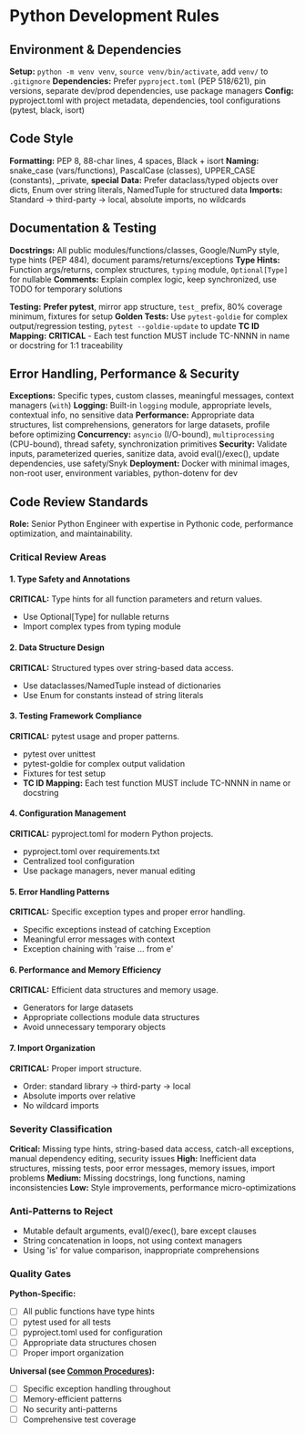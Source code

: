 # Python Development Rules

## Environment & Dependencies

**Setup:** `python -m venv venv`, `source venv/bin/activate`, add `venv/` to `.gitignore`
**Dependencies:** Prefer `pyproject.toml` (PEP 518/621), pin versions, separate dev/prod dependencies, use package managers
**Config:** pyproject.toml with project metadata, dependencies, tool configurations (pytest, black, isort)

## Code Style

**Formatting:** PEP 8, 88-char lines, 4 spaces, Black + isort
**Naming:** snake_case (vars/functions), PascalCase (classes), UPPER_CASE (constants), _private, **special**
**Data:** Prefer dataclass/typed objects over dicts, Enum over string literals, NamedTuple for structured data
**Imports:** Standard → third-party → local, absolute imports, no wildcards

## Documentation & Testing

**Docstrings:** All public modules/functions/classes, Google/NumPy style, type hints (PEP 484), document params/returns/exceptions
**Type Hints:** Function args/returns, complex structures, `typing` module, `Optional[Type]` for nullable
**Comments:** Explain complex logic, keep synchronized, use TODO for temporary solutions

**Testing:** **Prefer pytest**, mirror app structure, `test_` prefix, 80% coverage minimum, fixtures for setup
**Golden Tests:** Use `pytest-goldie` for complex output/regression testing, `pytest --goldie-update` to update
**TC ID Mapping:** **CRITICAL** - Each test function MUST include TC-NNNN in name or docstring for 1:1 traceability

## Error Handling, Performance & Security

**Exceptions:** Specific types, custom classes, meaningful messages, context managers (`with`)
**Logging:** Built-in `logging` module, appropriate levels, contextual info, no sensitive data
**Performance:** Appropriate data structures, list comprehensions, generators for large datasets, profile before optimizing
**Concurrency:** `asyncio` (I/O-bound), `multiprocessing` (CPU-bound), thread safety, synchronization primitives
**Security:** Validate inputs, parameterized queries, sanitize data, avoid eval()/exec(), update dependencies, use safety/Snyk
**Deployment:** Docker with minimal images, non-root user, environment variables, python-dotenv for dev

## Code Review Standards

**Role:** Senior Python Engineer with expertise in Pythonic code, performance optimization, and maintainability.

### Critical Review Areas

#### 1. Type Safety and Annotations

**CRITICAL:** Type hints for all function parameters and return values.

- Use Optional[Type] for nullable returns
- Import complex types from typing module

#### 2. Data Structure Design

**CRITICAL:** Structured types over string-based data access.

- Use dataclasses/NamedTuple instead of dictionaries
- Use Enum for constants instead of string literals

#### 3. Testing Framework Compliance

**CRITICAL:** pytest usage and proper patterns.

- pytest over unittest
- pytest-goldie for complex output validation
- Fixtures for test setup
- **TC ID Mapping:** Each test function MUST include TC-NNNN in name or docstring

#### 4. Configuration Management

**CRITICAL:** pyproject.toml for modern Python projects.

- pyproject.toml over requirements.txt
- Centralized tool configuration
- Use package managers, never manual editing

#### 5. Error Handling Patterns

**CRITICAL:** Specific exception types and proper error handling.

- Specific exceptions instead of catching Exception
- Meaningful error messages with context
- Exception chaining with 'raise ... from e'

#### 6. Performance and Memory Efficiency

**CRITICAL:** Efficient data structures and memory usage.

- Generators for large datasets
- Appropriate collections module data structures
- Avoid unnecessary temporary objects

#### 7. Import Organization

**CRITICAL:** Proper import structure.

- Order: standard library → third-party → local
- Absolute imports over relative
- No wildcard imports

### Severity Classification

**Critical:** Missing type hints, string-based data access, catch-all exceptions, manual dependency editing, security issues
**High:** Inefficient data structures, missing tests, poor error messages, memory issues, import problems
**Medium:** Missing docstrings, long functions, naming inconsistencies
**Low:** Style improvements, performance micro-optimizations

### Anti-Patterns to Reject

- Mutable default arguments, eval()/exec(), bare except clauses
- String concatenation in loops, not using context managers
- Using 'is' for value comparison, inappropriate comprehensions

### Quality Gates

**Python-Specific:**

- [ ] All public functions have type hints
- [ ] pytest used for all tests
- [ ] pyproject.toml used for configuration
- [ ] Appropriate data structures chosen
- [ ] Proper import organization

**Universal (see [Common Procedures](../docs/COMMON-PROCEDURES.md#quality-standards)):**

- [ ] Specific exception handling throughout
- [ ] Memory-efficient patterns
- [ ] No security anti-patterns
- [ ] Comprehensive test coverage
